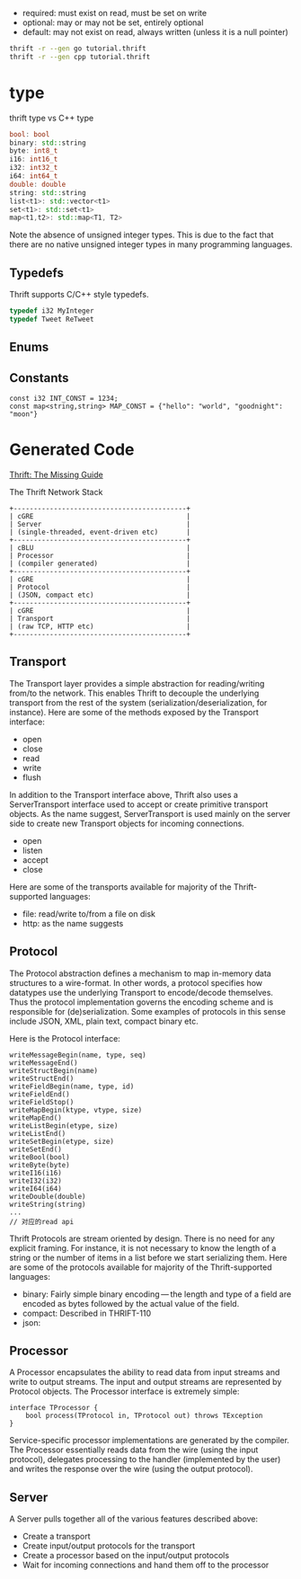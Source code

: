- required: must exist on read, must be set on write
- optional: may or may not be set, entirely optional
- default: may not exist on read, always written (unless it is a null pointer)

```bash
thrift -r --gen go tutorial.thrift
thrift -r --gen cpp tutorial.thrift
```

# type
thrift type vs C++ type
```c++
bool: bool
binary: std::string
byte: int8_t
i16: int16_t
i32: int32_t
i64: int64_t
double: double
string: std::string
list<t1>: std::vector<t1>
set<t1>: std::set<t1>
map<t1,t2>: std::map<T1, T2>
```
Note the absence of unsigned integer types. This is due to the fact that there are no native unsigned integer types in many programming languages.

## Typedefs
Thrift supports C/C++ style typedefs.
```c++
typedef i32 MyInteger
typedef Tweet ReTweet
```

## Enums

## Constants
```
const i32 INT_CONST = 1234;
const map<string,string> MAP_CONST = {"hello": "world", "goodnight": "moon"}
```

# Generated Code
[Thrift: The Missing Guide](https://diwakergupta.github.io/thrift-missing-guide)

The Thrift Network Stack
```
+-------------------------------------------+
| cGRE                                      |
| Server                                    |
| (single-threaded, event-driven etc)       |
+-------------------------------------------+
| cBLU                                      |
| Processor                                 |
| (compiler generated)                      |
+-------------------------------------------+
| cGRE                                      |
| Protocol                                  |
| (JSON, compact etc)                       |
+-------------------------------------------+
| cGRE                                      |
| Transport                                 |
| (raw TCP, HTTP etc)                       |
+-------------------------------------------+
```

## Transport
The Transport layer provides a simple abstraction for reading/writing from/to the network. This enables Thrift to decouple the underlying transport from the rest of the system (serialization/deserialization, for instance).
Here are some of the methods exposed by the Transport interface:

- open
- close
- read
- write
- flush

In addition to the Transport interface above, Thrift also uses a ServerTransport interface used to accept or create primitive transport objects.
As the name suggest, ServerTransport is used mainly on the server side to create new Transport objects for incoming connections.

- open
- listen
- accept
- close

Here are some of the transports available for majority of the Thrift-supported languages:

- file: read/write to/from a file on disk
- http: as the name suggests

## Protocol
The Protocol abstraction defines a mechanism to map in-memory data structures to a wire-format.
In other words, a protocol specifies how datatypes use the underlying Transport to encode/decode themselves.
Thus the protocol implementation governs the encoding scheme and is responsible for (de)serialization.
Some examples of protocols in this sense include JSON, XML, plain text, compact binary etc.

Here is the Protocol interface:
```
writeMessageBegin(name, type, seq)
writeMessageEnd()
writeStructBegin(name)
writeStructEnd()
writeFieldBegin(name, type, id)
writeFieldEnd()
writeFieldStop()
writeMapBegin(ktype, vtype, size)
writeMapEnd()
writeListBegin(etype, size)
writeListEnd()
writeSetBegin(etype, size)
writeSetEnd()
writeBool(bool)
writeByte(byte)
writeI16(i16)
writeI32(i32)
writeI64(i64)
writeDouble(double)
writeString(string)
...
// 对应的read api
```

Thrift Protocols are stream oriented by design. There is no need for any explicit framing. For instance, it is not necessary to know the length of a string or the number of items in a list before we start serializing them.
Here are some of the protocols available for majority of the Thrift-supported languages:

- binary: Fairly simple binary encoding — the length and type of a field are encoded as bytes followed by the actual value of the field.
- compact: Described in THRIFT-110
- json:

## Processor
A Processor encapsulates the ability to read data from input streams and write to output streams. The input and output streams are represented by Protocol objects. The Processor interface is extremely simple:
```thrift
interface TProcessor {
    bool process(TProtocol in, TProtocol out) throws TException
}
```
Service-specific processor implementations are generated by the compiler.
The Processor essentially reads data from the wire (using the input protocol), delegates processing to the handler (implemented by the user) and writes the response over the wire (using the output protocol).

## Server
A Server pulls together all of the various features described above:

- Create a transport
- Create input/output protocols for the transport
- Create a processor based on the input/output protocols
- Wait for incoming connections and hand them off to the processor

